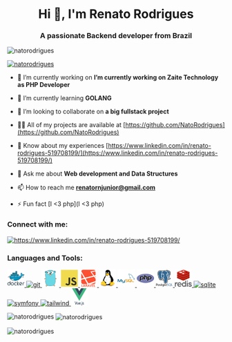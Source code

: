 <h1 align="center">Hi 👋, I'm Renato Rodrigues</h1>
<h3 align="center">A passionate Backend developer from Brazil</h3>

<p align="left"> <img src="https://komarev.com/ghpvc/?username=natorodrigues&label=Profile%20views&color=0e75b6&style=flat" alt="natorodrigues" /> </p>

<p align="left"> <a href="https://github.com/ryo-ma/github-profile-trophy"><img src="https://github-profile-trophy.vercel.app/?username=natorodrigues" alt="natorodrigues" /></a> </p>

- 🔭 I’m currently working on **I’m currently working on Zaite Technology as PHP Developer**

- 🌱 I’m currently learning **GOLANG**

- 👯 I’m looking to collaborate on **a big fullstack project**

- 👨‍💻 All of my projects are available at [https://github.com/NatoRodrigues](https://github.com/NatoRodrigues)

- 📄 Know about my experiences [https://www.linkedin.com/in/renato-rodrigues-519708199/](https://www.linkedin.com/in/renato-rodrigues-519708199/)

- 💬 Ask me about **Web development and Data Structures**

- 📫 How to reach me **renatornjunior@gmail.com**

- ⚡ Fun fact [I <3 php](I <3 php)

<h3 align="left">Connect with me:</h3>
<p align="left">
<a href="https://linkedin.com/in/https://www.linkedin.com/in/renato-rodrigues-519708199/" target="blank"><img align="center" src="https://raw.githubusercontent.com/rahuldkjain/github-profile-readme-generator/master/src/images/icons/Social/linked-in-alt.svg" alt="https://www.linkedin.com/in/renato-rodrigues-519708199/" height="30" width="40" /></a>
</p>

<h3 align="left">Languages and Tools:</h3>
<p align="left"> <a href="https://www.docker.com/" target="_blank" rel="noreferrer"> <img src="https://raw.githubusercontent.com/devicons/devicon/master/icons/docker/docker-original-wordmark.svg" alt="docker" width="40" height="40"/> </a> <a href="https://git-scm.com/" target="_blank" rel="noreferrer"> <img src="https://www.vectorlogo.zone/logos/git-scm/git-scm-icon.svg" alt="git" width="40" height="40"/> </a> <a href="https://golang.org" target="_blank" rel="noreferrer"> <img src="https://raw.githubusercontent.com/devicons/devicon/master/icons/go/go-original.svg" alt="go" width="40" height="40"/> </a> <a href="https://developer.mozilla.org/en-US/docs/Web/JavaScript" target="_blank" rel="noreferrer"> <img src="https://raw.githubusercontent.com/devicons/devicon/master/icons/javascript/javascript-original.svg" alt="javascript" width="40" height="40"/> </a> <a href="https://laravel.com/" target="_blank" rel="noreferrer"> <img src="https://raw.githubusercontent.com/devicons/devicon/master/icons/laravel/laravel-plain-wordmark.svg" alt="laravel" width="40" height="40"/> </a> <a href="https://www.linux.org/" target="_blank" rel="noreferrer"> <img src="https://raw.githubusercontent.com/devicons/devicon/master/icons/linux/linux-original.svg" alt="linux" width="40" height="40"/> </a> <a href="https://www.mysql.com/" target="_blank" rel="noreferrer"> <img src="https://raw.githubusercontent.com/devicons/devicon/master/icons/mysql/mysql-original-wordmark.svg" alt="mysql" width="40" height="40"/> </a> <a href="https://www.php.net" target="_blank" rel="noreferrer"> <img src="https://raw.githubusercontent.com/devicons/devicon/master/icons/php/php-original.svg" alt="php" width="40" height="40"/> </a> <a href="https://www.postgresql.org" target="_blank" rel="noreferrer"> <img src="https://raw.githubusercontent.com/devicons/devicon/master/icons/postgresql/postgresql-original-wordmark.svg" alt="postgresql" width="40" height="40"/> </a> <a href="https://redis.io" target="_blank" rel="noreferrer"> <img src="https://raw.githubusercontent.com/devicons/devicon/master/icons/redis/redis-original-wordmark.svg" alt="redis" width="40" height="40"/> </a> <a href="https://www.sqlite.org/" target="_blank" rel="noreferrer"> <img src="https://www.vectorlogo.zone/logos/sqlite/sqlite-icon.svg" alt="sqlite" width="40" height="40"/> </a> <a href="https://symfony.com" target="_blank" rel="noreferrer"> <img src="https://symfony.com/logos/symfony_black_03.svg" alt="symfony" width="40" height="40"/> </a> <a href="https://tailwindcss.com/" target="_blank" rel="noreferrer"> <img src="https://www.vectorlogo.zone/logos/tailwindcss/tailwindcss-icon.svg" alt="tailwind" width="40" height="40"/> </a> <a href="https://vuejs.org/" target="_blank" rel="noreferrer"> <img src="https://raw.githubusercontent.com/devicons/devicon/master/icons/vuejs/vuejs-original-wordmark.svg" alt="vuejs" width="40" height="40"/> </a> </p>

<p><img align="left" src="https://github-readme-stats.vercel.app/api/top-langs?username=natorodrigues&show_icons=true&theme=dark&locale=en&layout=compact" alt="natorodrigues" /></p>

<p>&nbsp;<img align="center" src="https://github-readme-stats.vercel.app/api?username=natorodrigues&show_icons=true&locale=en" alt="natorodrigues" /></p>

<p><img align="center" src="https://github-readme-streak-stats.herokuapp.com/?user=natorodrigues&theme=dark" alt="natorodrigues" /></p>
